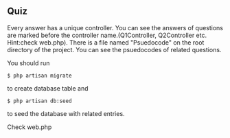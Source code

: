 ## Quiz
Every answer has a unique controller. You can see the answers of questions are marked before the controller name.(Q1Controller, Q2Controller etc. Hint:check web.php). 
There is a file named "Psuedocode" on the root directory of the project. You can see the psuedocodes of related questions.

You should run
```
$ php artisan migrate
```
to create database table and
```
$ php artisan db:seed
```
to seed the database with related entries.

Check web.php